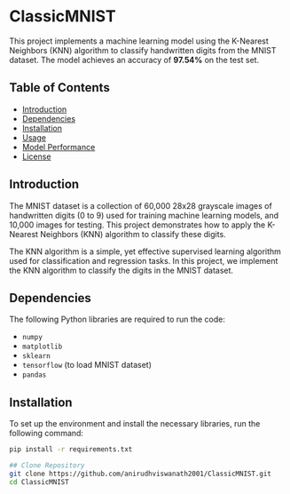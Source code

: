 # ClassicMNIST

This project implements a machine learning model using the K-Nearest Neighbors (KNN) algorithm to classify handwritten digits from the MNIST dataset. The model achieves an accuracy of **97.54%** on the test set.

## Table of Contents
- [Introduction](#introduction)
- [Dependencies](#dependencies)
- [Installation](#installation)
- [Usage](#usage)
- [Model Performance](#model-performance)
- [License](#license)

## Introduction
The MNIST dataset is a collection of 60,000 28x28 grayscale images of handwritten digits (0 to 9) used for training machine learning models, and 10,000 images for testing. This project demonstrates how to apply the K-Nearest Neighbors (KNN) algorithm to classify these digits.

The KNN algorithm is a simple, yet effective supervised learning algorithm used for classification and regression tasks. In this project, we implement the KNN algorithm to classify the digits in the MNIST dataset.

## Dependencies

The following Python libraries are required to run the code:

- `numpy`
- `matplotlib`
- `sklearn`
- `tensorflow` (to load MNIST dataset)
- `pandas`

## Installation

To set up the environment and install the necessary libraries, run the following command:

```bash
pip install -r requirements.txt

## Clone Repository
git clone https://github.com/anirudhviswanath2001/ClassicMNIST.git
cd ClassicMNIST

